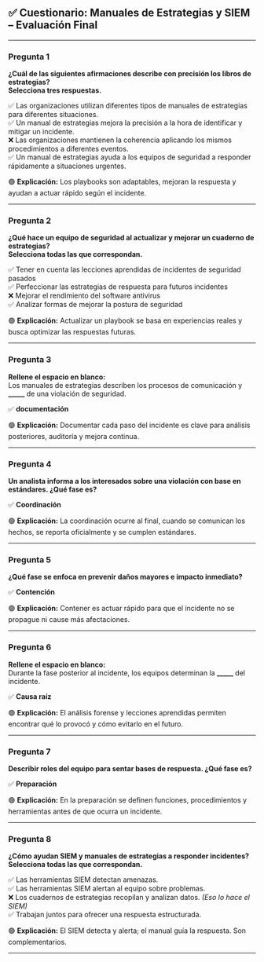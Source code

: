 
## ✅ **Cuestionario: Manuales de Estrategias y SIEM – Evaluación Final**

---

### **Pregunta 1**

**¿Cuál de las siguientes afirmaciones describe con precisión los libros de estrategias?**  
**Selecciona tres respuestas.**

✅ Las organizaciones utilizan diferentes tipos de manuales de estrategias para diferentes situaciones.  
✅ Un manual de estrategias mejora la precisión a la hora de identificar y mitigar un incidente.  
❌ Las organizaciones mantienen la coherencia aplicando los mismos procedimientos a diferentes eventos.  
✅ Un manual de estrategias ayuda a los equipos de seguridad a responder rápidamente a situaciones urgentes.

🟢 **Explicación:** Los playbooks son adaptables, mejoran la respuesta y ayudan a actuar rápido según el incidente.

---

### **Pregunta 2**

**¿Qué hace un equipo de seguridad al actualizar y mejorar un cuaderno de estrategias?**  
**Selecciona todas las que correspondan.**

✅ Tener en cuenta las lecciones aprendidas de incidentes de seguridad pasados  
✅ Perfeccionar las estrategias de respuesta para futuros incidentes  
❌ Mejorar el rendimiento del software antivirus  
✅ Analizar formas de mejorar la postura de seguridad

🟢 **Explicación:** Actualizar un playbook se basa en experiencias reales y busca optimizar las respuestas futuras.

---

### **Pregunta 3**

**Rellene el espacio en blanco:**  
Los manuales de estrategias describen los procesos de comunicación y **_____** de una violación de seguridad.

✅ **documentación**

🟢 **Explicación:** Documentar cada paso del incidente es clave para análisis posteriores, auditoría y mejora continua.

---

### **Pregunta 4**

**Un analista informa a los interesados sobre una violación con base en estándares. ¿Qué fase es?**

✅ **Coordinación**

🟢 **Explicación:** La coordinación ocurre al final, cuando se comunican los hechos, se reporta oficialmente y se cumplen estándares.

---

### **Pregunta 5**

**¿Qué fase se enfoca en prevenir daños mayores e impacto inmediato?**

✅ **Contención**

🟢 **Explicación:** Contener es actuar rápido para que el incidente no se propague ni cause más afectaciones.

---

### **Pregunta 6**

**Rellene el espacio en blanco:**  
Durante la fase posterior al incidente, los equipos determinan la **_____** del incidente.

✅ **Causa raíz**

🟢 **Explicación:** El análisis forense y lecciones aprendidas permiten encontrar qué lo provocó y cómo evitarlo en el futuro.

---

### **Pregunta 7**

**Describir roles del equipo para sentar bases de respuesta. ¿Qué fase es?**

✅ **Preparación**

🟢 **Explicación:** En la preparación se definen funciones, procedimientos y herramientas antes de que ocurra un incidente.

---

### **Pregunta 8**

**¿Cómo ayudan SIEM y manuales de estrategias a responder incidentes?**  
**Selecciona todas las que correspondan.**

✅ Las herramientas SIEM detectan amenazas.  
✅ Las herramientas SIEM alertan al equipo sobre problemas.  
❌ Los cuadernos de estrategias recopilan y analizan datos. _(Eso lo hace el SIEM)_  
✅ Trabajan juntos para ofrecer una respuesta estructurada.

🟢 **Explicación:** El SIEM detecta y alerta; el manual guía la respuesta. Son complementarios.

---

